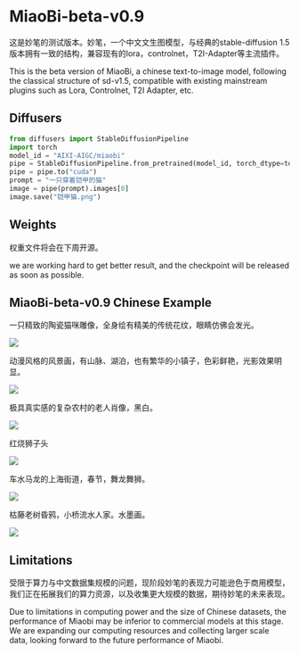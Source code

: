 # MiaoBi-beta-v0.9 
这是妙笔的测试版本。妙笔，一个中文文生图模型，与经典的stable-diffusion 1.5版本拥有一致的结构，兼容现有的lora，controlnet，T2I-Adapter等主流插件。

This is the beta version of MiaoBi, a chinese text-to-image model, following the classical structure of sd-v1.5, compatible with existing mainstream plugins such as Lora, Controlnet, T2I Adapter, etc.

## Diffusers
```py
from diffusers import StableDiffusionPipeline
import torch
model_id = "AIXI-AIGC/miaobi"
pipe = StableDiffusionPipeline.from_pretrained(model_id, torch_dtype=torch.float16)
pipe = pipe.to("cuda")
prompt = "一只穿着铠甲的猫"
image = pipe(prompt).images[0]  
image.save("铠甲猫.png")
```

## Weights
权重文件将会在下周开源。

we are working hard to get better result, and the checkpoint will be released as soon as possible.


## MiaoBi-beta-v0.9 Chinese Example

一只精致的陶瓷猫咪雕像，全身绘有精美的传统花纹，眼睛仿佛会发光。 

![](examples/fig1.png)


动漫风格的风景画，有山脉、湖泊，也有繁华的小镇子，色彩鲜艳，光影效果明显。 

![](examples/fig2.png)


极具真实感的复杂农村的老人肖像，黑白。  

![](examples/fig3.png)


红烧狮子头 

![](examples/fig4.png)


车水马龙的上海街道，春节，舞龙舞狮。 

![](examples/fig5.png)


枯藤老树昏鸦，小桥流水人家。水墨画。 

![](examples/fig6.png)



## Limitations
受限于算力与中文数据集规模的问题，现阶段妙笔的表现力可能逊色于商用模型，我们正在拓展我们的算力资源，以及收集更大规模的数据，期待妙笔的未来表现。

Due to limitations in computing power and the size of Chinese datasets, the performance of Miaobi may be inferior to commercial models at this stage. We are expanding our computing resources and collecting larger scale data, looking forward to the future performance of Miaobi.


